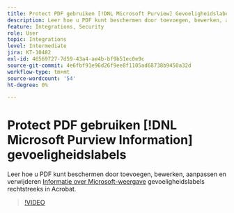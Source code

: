 ```yaml
---
title: Protect PDF gebruiken [!DNL Microsoft Purview] Gevoeligheidslabels
description: Leer hoe u PDF kunt beschermen door toevoegen, bewerken, aanpassen en verwijderen [!DNL Microsoft Purview] sensitiviteitslabels direct in Acrobat
feature: Integrations, Security
role: User
topic: Integrations
level: Intermediate
jira: KT-10482
exl-id: 46569727-7d59-43a4-ae4b-bf9b51ec0e9c
source-git-commit: 4e6fbf91e96d26f9ee8f1105ad68738b9450a32d
workflow-type: tm+mt
source-wordcount: '54'
ht-degree: 0%

---
```


# Protect PDF gebruiken [!DNL Microsoft Purview Information] gevoeligheidslabels

Leer hoe u PDF kunt beschermen door toevoegen, bewerken, aanpassen en verwijderen [Informatie over Microsoft-weergave](https://learn.microsoft.com/en-us/microsoft-365/compliance/information-protection?view=o365-worldwide) gevoeligheidslabels rechtstreeks in Acrobat.

>[!VIDEO](https://video.tv.adobe.com/v/3410552?quality=12&learn=on&hidetitle=true)
